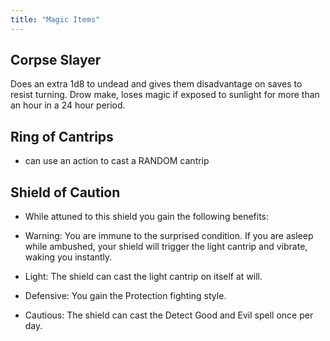 ```yaml
---
title: "Magic Items"
---
```



Corpse Slayer
-------------
Does an extra 1d8 to undead and gives them disadvantage on saves to resist turning. Drow make, loses magic if exposed to sunlight for more than an hour in a 24 hour period.


Ring of Cantrips
----------------
- can use an action to cast a RANDOM cantrip


Shield of Caution
-----------------
- While attuned to this shield you gain the following benefits:

- Warning: You are immune to the surprised condition. If you are asleep while ambushed, your shield will trigger the light cantrip and vibrate, waking you instantly.

- Light: The shield can cast the light cantrip on itself at will.

- Defensive: You gain the Protection fighting style.

- Cautious: The shield can cast the Detect Good and Evil spell once per day.

